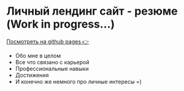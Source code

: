 # Личный лендинг сайт - резюме (Work in progress...)

[Посмотреть на github pages 👉](https://geooooo.github.io/landing/)

* Обо мне в целом
* Все что связано с карьерой
* Профессиональные навыки
* Достижения
* И конечно же немного про личные интересы =)
